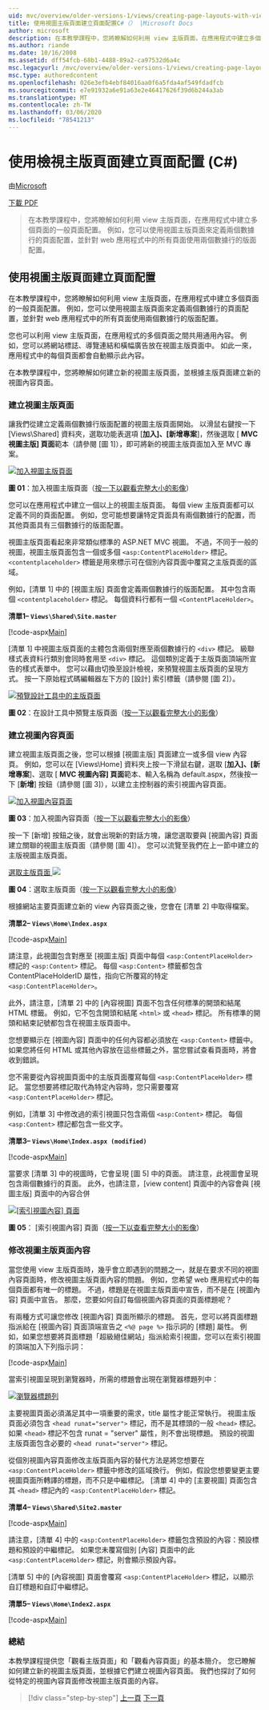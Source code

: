 ```yaml
---
uid: mvc/overview/older-versions-1/views/creating-page-layouts-with-view-master-pages-cs
title: 使用視圖主版頁面建立頁面配置C#（） |Microsoft Docs
author: microsoft
description: 在本教學課程中，您將瞭解如何利用 view 主版頁面，在應用程式中建立多個頁面的一般頁面配置。 您可以使用 。
ms.author: riande
ms.date: 10/16/2008
ms.assetid: dff54fcb-68b1-4488-89a2-ca97532d6a4c
msc.legacyurl: /mvc/overview/older-versions-1/views/creating-page-layouts-with-view-master-pages-cs
msc.type: authoredcontent
ms.openlocfilehash: 026e3efb4ebf84016aa0f6a5fda4af549fdadfcb
ms.sourcegitcommit: e7e91932a6e91a63e2e46417626f39d6b244a3ab
ms.translationtype: MT
ms.contentlocale: zh-TW
ms.lasthandoff: 03/06/2020
ms.locfileid: "78541213"
---
```

# <a name="creating-page-layouts-with-view-master-pages-c"></a>使用檢視主版頁面建立頁面配置 (C#)

由[Microsoft](https://github.com/microsoft)

[下載 PDF](https://download.microsoft.com/download/e/f/3/ef3f2ff6-7424-48f7-bdaa-180ef64c3490/ASPNET_MVC_Tutorial_12_CS.pdf)

> 在本教學課程中，您將瞭解如何利用 view 主版頁面，在應用程式中建立多個頁面的一般頁面配置。 例如，您可以使用視圖主版頁面來定義兩個數據行的頁面配置，並針對 web 應用程式中的所有頁面使用兩個數據行的版面配置。

## <a name="creating-page-layouts-with-view-master-pages"></a>使用視圖主版頁面建立頁面配置

在本教學課程中，您將瞭解如何利用 view 主版頁面，在應用程式中建立多個頁面的一般頁面配置。 例如，您可以使用視圖主版頁面來定義兩個數據行的頁面配置，並針對 web 應用程式中的所有頁面使用兩個數據行的版面配置。

您也可以利用 view 主版頁面，在應用程式的多個頁面之間共用通用內容。 例如，您可以將網站標誌、導覽連結和橫幅廣告放在視圖主版頁面中。 如此一來，應用程式中的每個頁面都會自動顯示此內容。

在本教學課程中，您將瞭解如何建立新的視圖主版頁面，並根據主版頁面建立新的視圖內容頁面。

### <a name="creating-a-view-master-page"></a>建立視圖主版頁面

讓我們從建立定義兩個數據行版面配置的視圖主版頁面開始。 以滑鼠右鍵按一下 [Views\Shared] 資料夾，選取功能表選項 [**加入]、[新增專案**]，然後選取 [ **MVC 視圖主版] 頁面**範本（請參閱 [圖 1]），即可將新的視圖主版頁面加入至 MVC 專案。

[![加入視圖主版頁面](creating-page-layouts-with-view-master-pages-cs/_static/image2.png)](creating-page-layouts-with-view-master-pages-cs/_static/image1.png)

**圖 01**：加入視圖主版頁面（[按一下以觀看完整大小的影像](creating-page-layouts-with-view-master-pages-cs/_static/image3.png)）

您可以在應用程式中建立一個以上的視圖主版頁面。 每個 view 主版頁面都可以定義不同的頁面配置。 例如，您可能想要讓特定頁面具有兩個數據行的配置，而其他頁面具有三個數據行的版面配置。

視圖主版頁面看起來非常類似標準的 ASP.NET MVC 視圖。 不過，不同于一般的視圖，視圖主版頁面包含一個或多個 `<asp:ContentPlaceHolder>` 標記。 `<contentplaceholder>` 標籤是用來標示可在個別內容頁面中覆寫之主版頁面的區域。

例如，[清單 1] 中的 [視圖主版] 頁面會定義兩個數據行的版面配置。 其中包含兩個 `<contentplaceholder>` 標記。 每個資料行都有一個 `<ContentPlaceHolder>`。

**清單1– `Views\Shared\Site.master`**

[!code-aspx[Main](creating-page-layouts-with-view-master-pages-cs/samples/sample1.aspx)]

[清單 1] 中視圖主版頁面的主體包含兩個對應至兩個數據行的 `<div>` 標記。 級聯樣式表資料行類別會同時套用至 `<div>` 標記。 這個類別定義于主版頁面頂端所宣告的樣式表單中。 您可以藉由切換至設計檢視，來預覽視圖主版頁面的呈現方式。 按一下原始程式碼編輯器左下方的 [設計] 索引標籤（請參閱 [圖 2]）。

[![預覽設計工具中的主版頁面](creating-page-layouts-with-view-master-pages-cs/_static/image5.png)](creating-page-layouts-with-view-master-pages-cs/_static/image4.png)

**圖 02**：在設計工具中預覽主版頁面（[按一下以觀看完整大小的影像](creating-page-layouts-with-view-master-pages-cs/_static/image6.png)）

### <a name="creating-a-view-content-page"></a>建立視圖內容頁面

建立視圖主版頁面之後，您可以根據 [視圖主版] 頁面建立一或多個 view 內容頁。 例如，您可以在 [Views\Home] 資料夾上按一下滑鼠右鍵，選取 [**加入]、[新增專案**]、選取 [ **MVC 視圖內容] 頁面**範本、輸入名稱為 default.aspx，然後按一下 [**新增**] 按鈕（請參閱 [圖 3]），以建立主控制器的索引視圖內容頁面。

[![加入視圖內容頁面](creating-page-layouts-with-view-master-pages-cs/_static/image8.png)](creating-page-layouts-with-view-master-pages-cs/_static/image7.png)

**圖 03**：加入視圖內容頁面（[按一下以觀看完整大小的影像](creating-page-layouts-with-view-master-pages-cs/_static/image9.png)）

按一下 [新增] 按鈕之後，就會出現新的對話方塊，讓您選取要與 [視圖內容] 頁面建立關聯的視圖主版頁面（請參閱 [圖 4]）。 您可以流覽至我們在上一節中建立的主版視圖主版頁面。

[選取主版頁面 ![](creating-page-layouts-with-view-master-pages-cs/_static/image11.png)](creating-page-layouts-with-view-master-pages-cs/_static/image10.png)

**圖 04**：選取主版頁面（[按一下以觀看完整大小的影像](creating-page-layouts-with-view-master-pages-cs/_static/image12.png)）

根據網站主要頁面建立新的 view 內容頁面之後，您會在 [清單 2] 中取得檔案。

**清單2– `Views\Home\Index.aspx`**

[!code-aspx[Main](creating-page-layouts-with-view-master-pages-cs/samples/sample2.aspx)]

請注意，此視圖包含對應至 [視圖主版] 頁面中每個 `<asp:ContentPlaceHolder>` 標記的 `<asp:Content>` 標記。 每個 `<asp:Content>` 標籤都包含 ContentPlaceHolderID 屬性，指向它所覆寫的特定 `<asp:ContentPlaceHolder>`。

此外，請注意，[清單 2] 中的 [內容視圖] 頁面不包含任何標準的開頭和結尾 HTML 標籤。 例如，它不包含開頭和結尾 `<html>` 或 `<head>` 標記。 所有標準的開頭和結束記號都包含在視圖主版頁面中。

您想要顯示在 [視圖內容] 頁面中的任何內容都必須放在 `<asp:Content>` 標籤中。 如果您將任何 HTML 或其他內容放在這些標籤之外，當您嘗試查看頁面時，將會收到錯誤。

您不需要從內容視圖頁面中的主版頁面覆寫每個 `<asp:ContentPlaceHolder>` 標記。 當您想要將標記取代為特定內容時，您只需要覆寫 `<asp:ContentPlaceHolder>` 標記。

例如，[清單 3] 中修改過的索引視圖只包含兩個 `<asp:Content>` 標記。 每個 `<asp:Content>` 標記都包含一些文字。

**清單3– `Views\Home\Index.aspx (modified)`**

[!code-aspx[Main](creating-page-layouts-with-view-master-pages-cs/samples/sample3.aspx)]

當要求 [清單 3] 中的視圖時，它會呈現 [圖 5] 中的頁面。 請注意，此視圖會呈現包含兩個數據行的頁面。 此外，也請注意，[view content] 頁面中的內容會與 [視圖主版] 頁面中的內容合併

[![[索引視圖內容] 頁面](creating-page-layouts-with-view-master-pages-cs/_static/image14.png)](creating-page-layouts-with-view-master-pages-cs/_static/image13.png)

**圖 05**： [索引視圖內容] 頁面（[按一下以查看完整大小的影像](creating-page-layouts-with-view-master-pages-cs/_static/image15.png)）

### <a name="modifying-view-master-page-content"></a>修改視圖主版頁面內容

當您使用 view 主版頁面時，幾乎會立即遇到的問題之一，就是在要求不同的視圖內容頁面時，修改視圖主版頁面內容的問題。 例如，您希望 web 應用程式中的每個頁面都有唯一的標題。 不過，標題是在視圖主版頁面中宣告，而不是在 [視圖內容] 頁面中宣告。 那麼，您要如何自訂每個視圖內容頁面的頁面標題呢？

有兩種方式可讓您修改 [視圖內容] 頁面所顯示的標題。 首先，您可以將頁面標題指派給在 [視圖內容] 頁面頂端宣告之 `<%@ page %>` 指示詞的 [標題] 屬性。 例如，如果您想要將頁面標題「超級絕佳網站」指派給索引視圖，您可以在索引視圖的頂端加入下列指示詞：

[!code-aspx[Main](creating-page-layouts-with-view-master-pages-cs/samples/sample4.aspx)]

當索引視圖呈現到瀏覽器時，所需的標題會出現在瀏覽器標題列中：

[![瀏覽器標題列](creating-page-layouts-with-view-master-pages-cs/_static/image17.png)](creating-page-layouts-with-view-master-pages-cs/_static/image16.png)

主要視圖頁面必須滿足其中一項重要的需求，title 屬性才能正常執行。 視圖主版頁面必須包含 `<head runat="server">` 標記，而不是其標頭的一般 `<head>` 標記。 如果 `<head>` 標記不包含 runat = "server" 屬性，則不會出現標題。 預設的視圖主版頁面包含必要的 `<head runat="server">` 標記。

從個別視圖內容頁面修改主版頁面內容的替代方法是將您想要在 `<asp:ContentPlaceHolder>` 標籤中修改的區域換行。 例如，假設您想要變更主要視圖頁面所轉譯的標題，而不只是中繼標記。 [清單 4] 中的 [主要視圖] 頁面包含其 `<head>` 標記內的 `<asp:ContentPlaceHolder>` 標記。

**清單4– `Views\Shared\Site2.master`**

[!code-aspx[Main](creating-page-layouts-with-view-master-pages-cs/samples/sample5.aspx)]

請注意，[清單 4] 中的 `<asp:ContentPlaceHolder>` 標籤包含預設的內容：預設標題和預設的中繼標記。 如果您未覆寫個別 [內容] 頁面中的此 `<asp:ContentPlaceHolder>` 標記，則會顯示預設內容。

[清單 5] 中的 [內容視圖] 頁面會覆寫 `<asp:ContentPlaceHolder>` 標記，以顯示自訂標題和自訂中繼標記。

**清單5– `Views\Home\Index2.aspx`**

[!code-aspx[Main](creating-page-layouts-with-view-master-pages-cs/samples/sample6.aspx)]

### <a name="summary"></a>總結

本教學課程提供您「觀看主版頁面」和「觀看內容頁面」的基本簡介。 您已瞭解如何建立新的視圖主版頁面，並根據它們建立視圖內容頁面。 我們也探討了如何從特定的視圖內容頁面修改視圖主版頁面的內容。

> [!div class="step-by-step"]
> [上一頁](using-the-tagbuilder-class-to-build-html-helpers-cs.md)
> [下一頁](passing-data-to-view-master-pages-cs.md)
